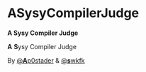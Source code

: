 # ASysyCompilerJudge

**A Sysy Compiler Judge**

**A** **S**ysy Compiler Judge

By [@**A**p0stader](https://github.com/ap0stader) & [@**s**wkfk](https://github.com/swkfk)